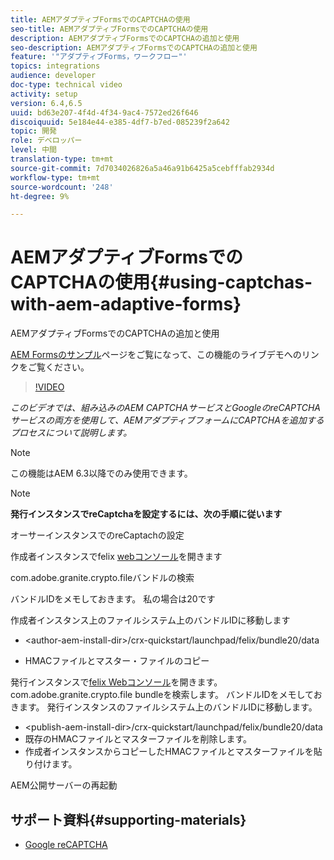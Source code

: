 ```yaml
---
title: AEMアダプティブFormsでのCAPTCHAの使用
seo-title: AEMアダプティブFormsでのCAPTCHAの使用
description: AEMアダプティブFormsでのCAPTCHAの追加と使用
seo-description: AEMアダプティブFormsでのCAPTCHAの追加と使用
feature: '"アダプティブForms，ワークフロー"'
topics: integrations
audience: developer
doc-type: technical video
activity: setup
version: 6.4,6.5
uuid: bd63e207-4f4d-4f34-9ac4-7572ed26f646
discoiquuid: 5e184e44-e385-4df7-b7ed-085239f2a642
topic: 開発
role: デベロッパー
level: 中間
translation-type: tm+mt
source-git-commit: 7d7034026826a5a46a91b6425a5cebfffab2934d
workflow-type: tm+mt
source-wordcount: '248'
ht-degree: 9%

---
```



# AEMアダプティブFormsでのCAPTCHAの使用{#using-captchas-with-aem-adaptive-forms}

AEMアダプティブFormsでのCAPTCHAの追加と使用

[AEM Formsのサンプル](https://forms.enablementadobe.com/content/samples/samples.html?query=0)ページをご覧になって、この機能のライブデモへのリンクをご覧ください。

>[!VIDEO](https://video.tv.adobe.com/v/18336/?quality=9&learn=on)

*このビデオでは、組み込みのAEM CAPTCHAサービスとGoogleのreCAPTCHAサービスの両方を使用して、AEMアダプティブフォームにCAPTCHAを追加するプロセスについて説明します。*

>[!NOTE]
>
>この機能はAEM 6.3以降でのみ使用できます。

>[!NOTE]
>
>**発行インスタンスでreCaptchaを設定するには、次の手順に従います**
>
>オーサーインスタンスでのreCaptachの設定
>
>作成者インスタンスでfelix [webコンソール](http://localhost:4502/system/console/bundles)を開きます
>
>com.adobe.granite.crypto.fileバンドルの検索
>
>バンドルIDをメモしておきます。 私の場合は20です
>
>作成者インスタンス上のファイルシステム上のバンドルIDに移動します
>
>* &lt;author-aem-install-dir>/crx-quickstart/launchpad/felix/bundle20/data
* HMACファイルとマスター・ファイルのコピー

発行インスタンスで[felix Webコンソール](http://localhost:4502/system/console/bundles)を開きます。 com.adobe.granite.crypto.file bundleを検索します。 バンドルIDをメモしておきます。
発行インスタンスのファイルシステム上のバンドルIDに移動します。
* &lt;publish-aem-install-dir>/crx-quickstart/launchpad/felix/bundle20/data
* 既存のHMACファイルとマスターファイルを削除します。
* 作成者インスタンスからコピーしたHMACファイルとマスターファイルを貼り付けます。

AEM公開サーバーの再起動

## サポート資料{#supporting-materials}

* [Google reCAPTCHA](https://www.google.com/recaptcha)


